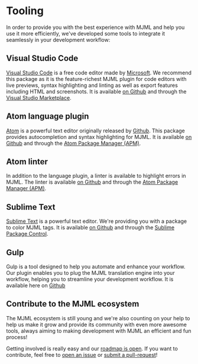 # Tooling

In order to provide you with the best experience with MJML and help you use it more efficiently, we've developed some tools to integrate it seamlessly in your development workflow:

## Visual Studio Code
[Visual Studio Code](https://code.visualstudio.com/) is a free code editor made by [Microsoft](https://www.microsoft.com/). We recommend this package as it is the feature-richest MJML plugin for code editors with live previews, syntax highlighting and linting as well as export features including HTML and screenshots. It is available [on Github](https://github.com/mjmlio/vscode-mjml) and through the [Visual Studio Marketplace](https://marketplace.visualstudio.com/items?itemName=mjmlio.vscode-mjml).

## Atom language plugin
[Atom](https://atom.io) is a powerful text editor originally released by [Github](https://github.com). This package provides autocompletion and syntax highlighting for MJML. It is available [on Github](https://github.com/mjmlio/language-mjml) and through the [Atom Package Manager (APM)](https://atom.io/packages/language-mjml).

## Atom linter
In addition to the language plugin, a linter is available to highlight errors in MJML. The linter is available [on Github](https://github.com/mjmlio/atom-linter-mjml) and through the [Atom Package Manager (APM)](https://atom.io/packages/linter-mjml).

## Sublime Text
[Sublime Text](https://www.sublimetext.com/) is a powerful text editor. We're providing you with a package to color MJML tags. It is available [on Github](https://github.com/mjmlio/mjml-syntax) and through the [Sublime Package Control](https://packagecontrol.io/packages/MJML-syntax).

## Gulp
Gulp is a tool designed to help you automate and enhance your workflow. Our plugin enables you to plug the MJML translation engine into your workflow, helping you to streamline your development workflow. It is available here on [Github](https://github.com/mjmlio/gulp-mjml)

## Contribute to the MJML ecosystem
The MJML ecosystem is still young and we're also counting on your help to help us make it grow and provide its community with even more awesome tools, always aiming to making development with MJML an efficient and fun process!

Getting involved is really easy and our [roadmap is open](https://github.com/mjmlio/mjml/projects/1). If you want to contribute, feel free to [open an issue](https://github.com/mjmlio/mjml/issues) or [submit a pull-request](https://github.com/mjmlio/mjml/pulls)!
